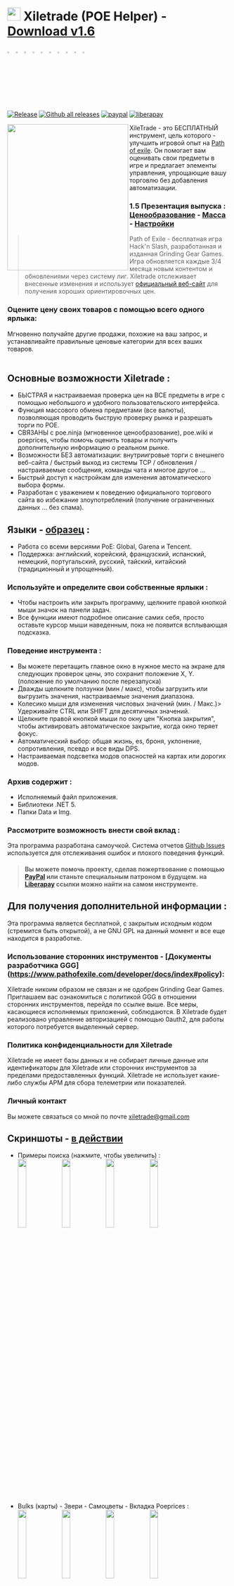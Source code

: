 # <img src="https://i.imgur.com/dhWQgtY.png" width="30" height="30"> Xiletrade (POE Helper) - [Download v1.6](https://github.com/maxensas/xiletrade/releases/download/1.6/Xiletrade_win-x64.7z)  

[<img width="3%" height="3%" src="https://user-images.githubusercontent.com/62154281/104107842-feae5080-52bf-11eb-8e8f-d8827f1f0334.png">](https://github.com/maxensas/xiletrade)
[<img width="3%" height="3%" src="https://user-images.githubusercontent.com/62154281/104107838-fd7d2380-52bf-11eb-8d47-f949fd7a3b58.png">](https://github.com/maxensas/xiletrade/blob/master/readme/README.kr.md)
[<img width="3%" height="3%" src="https://user-images.githubusercontent.com/62154281/104107835-fd7d2380-52bf-11eb-8e08-614b2610eca4.png">](https://github.com/maxensas/xiletrade/blob/master/readme/README.fr.md)
[<img width="3%" height="3%" src="https://user-images.githubusercontent.com/62154281/104107839-fe15ba00-52bf-11eb-807e-25088a595f33.png">](https://github.com/maxensas/xiletrade/blob/master/readme/README.es.md)
[<img width="3%" height="3%" src="https://user-images.githubusercontent.com/62154281/104107836-fd7d2380-52bf-11eb-8ba2-bcdc04dab8b9.png">](https://github.com/maxensas/xiletrade/blob/master/readme/README.de.md)
[<img width="3%" height="3%" src="https://user-images.githubusercontent.com/62154281/104107833-fce48d00-52bf-11eb-896a-c5671965cb51.png">](https://github.com/maxensas/xiletrade/blob/master/readme/README.pt.md)
[<img width="3%" height="3%" src="https://user-images.githubusercontent.com/62154281/104107837-fd7d2380-52bf-11eb-8df0-091c9d9cc05a.png">](https://github.com/maxensas/xiletrade/blob/master/readme/README.ru.md)
[<img width="3%" height="3%" src="https://user-images.githubusercontent.com/62154281/104107841-feae5080-52bf-11eb-8ca7-1f402cbf6e5e.png">](https://github.com/maxensas/xiletrade/blob/master/readme/README.th.md)
[<img width="3%" height="3%" src="https://user-images.githubusercontent.com/62154281/104107840-fe15ba00-52bf-11eb-939e-d98bba60877d.png">](https://github.com/maxensas/xiletrade/blob/master/readme/README.tw.md)
[<img width="3%" height="3%" src="https://user-images.githubusercontent.com/62154281/104107834-fce48d00-52bf-11eb-8902-02d5a6d457c8.png">](https://github.com/maxensas/xiletrade/blob/master/readme/README.cn.md)<br>  
[![Release](https://img.shields.io/github/release/maxensas/xiletrade.svg)](https://github.com/maxensas/xiletrade/releases/) 
[![Github all releases](https://img.shields.io/github/downloads/maxensas/xiletrade/total.svg)](https://GitHub.com/maxensas/xiletrade/releases/) [![paypal](https://img.shields.io/badge/Donate-Paypal-blue.svg)](https://www.paypal.com/donate/?hosted_button_id=48ZSB3UMNAU6J) [![liberapay](https://img.shields.io/liberapay/patrons/Xiletrade.svg?logo=liberapay)](https://ru.liberapay.com/Xiletrade/donate) 

<img align="left" width="275" height="332" src="https://user-images.githubusercontent.com/62154281/120822239-7ffbcd80-c556-11eb-8cca-35ccad71c73b.png">

XileTrade - это БЕСПЛАТНЫЙ инструмент, цель которого - улучшить игровой опыт на [Path of exile](https://ru.pathofexile.com/). Он помогает вам оценивать свои предметы в игре и предлагает элементы управления, упрощающие вашу торговлю без добавления автоматизации.
### 1.5 Презентация выпуска : [Ценообразование](https://youtu.be/4mP3uOsr8oc) - [Масса](https://youtu.be/6yuLZXTho-A) - [Настройки](https://youtu.be/libdIjrNM-8 )<br>
> Path of Exile - бесплатная игра Hack'n Slash, разработанная и изданная Grinding Gear Games. Игра обновляется каждые 3/4 месяца новым контентом и обновлениями через систему лиг.
> Xiletrade отслеживает внесенные изменения и использует [официальный веб-сайт](https://ru.pathofexile.com/trade/search/) для получения хороших ориентировочных цен.

### Оцените цену своих товаров с помощью всего одного ярлыка:
Мгновенно получайте другие продажи, похожие на ваш запрос, и устанавливайте правильные ценовые категории для всех ваших товаров.<br><br>  

## Основные возможности Xiletrade :
* БЫСТРАЯ и настраиваемая проверка цен на ВСЕ предметы в игре с помощью небольшого и удобного пользовательского интерфейса.
* Функция массового обмена предметами (все валюты), позволяющая проводить быструю проверку рынка и разрешать торги по POE.
* СВЯЗАНЫ с poe.ninja (мгновенное ценообразование), poe.wiki и poeprices, чтобы помочь оценить товары и получить дополнительную информацию о реальном рынке.
* Возможности БЕЗ автоматизации: внутриигровые торги с внешнего веб-сайта / быстрый выход из системы TCP / обновления / настраиваемые сообщения, команды чата и многое другое ...
* Быстрый доступ к настройкам для изменения автоматического выбора формы.
* Разработан с уважением к поведению официального торгового сайта во избежание злоупотреблений (получение ограниченных данных ... без спама).

## Языки - [образец](https://github.com/maxensas/xiletrade/blob/master/LANGUAGES.md) :
* Работа со всеми версиями PoE: Global, Garena и Tencent.
* Поддержка: английский, корейский, французский, испанский, немецкий, португальский, русский, тайский, китайский (традиционный и упрощенный).

### Используйте и определите свои собственные ярлыки :
* Чтобы настроить или закрыть программу, щелкните правой кнопкой мыши значок на панели задач.
* Все функции имеют подробное описание самих себя, просто оставьте курсор мыши наведенным, пока не появится всплывающая подсказка.

### Поведение инструмента :
* Вы можете перетащить главное окно в нужное место на экране для следующих проверок цены, это сохранит положение X, Y. (положение по умолчанию после перезапуска)
* Дважды щелкните ползунки (мин / макс), чтобы загрузить или выгрузить значения, настраиваемые значения диапазона.
* Колесико мыши для изменения числовых значений (мин. / Макс.)> Удерживайте CTRL или SHIFT для десятичных значений.
* Щелкните правой кнопкой мыши по окну цен "Кнопка закрытия", чтобы активировать автоматическое закрытие, когда окно теряет фокус.
* Автоматический выбор: общая жизнь, es, броня, уклонение, сопротивления, псевдо и все виды DPS.
* Настраиваемая подсветка модов опасностей на картах или дорогих модов.

### Архив содержит :
* Исполняемый файл приложения.
* Библиотеки .NET 5.
* Папки Data и Img.

### Рассмотрите возможность внести свой вклад :
Эта программа разработана самоучкой. Система отчетов [Github Issues](https://github.com/maxensas/xiletrade/issues) используется для отслеживания ошибок и плохого поведения функций.
> #### Вы можете помочь проекту, сделав пожертвование с помощью [PayPal](https://www.paypal.com/donate/?hosted_button_id=48ZSB3UMNAU6J) или станьте специальным патроном в будущем. на [Liberapay](https://ru.liberapay.com/Xiletrade/) ссылки можно найти на самом инструменте.

## Для получения дополнительной информации :
Эта программа является бесплатной, с закрытым исходным кодом (стремится быть открытой), а не GNU GPL на данный момент и все еще находится в разработке.

### Использование сторонних инструментов - [Документы разработчика GGG] (https://www.pathofexile.com/developer/docs/index#policy):
Xiletrade никоим образом не связан и не одобрен Grinding Gear Games. <br>
Приглашаем вас ознакомиться с политикой GGG в отношении сторонних инструментов, перейдя по ссылке выше. Все меры, касающиеся исполняемых приложений, соблюдаются. В Xiletrade будет реализовано управление авторизацией с помощью 0auth2, для работы которого потребуется выделенный сервер. <br> 

### Политика конфиденциальности для Xiletrade
Xiletrade не имеет базы данных и не собирает личные данные или идентификаторы для Xiletrade или сторонних инструментов за пределами предоставленных функций.
Xiletrade не использует какие-либо службы APM для сбора телеметрии или показателей.

### Личный контакт
Вы можете связаться со мной по почте xiletrade@gmail.com

## Скриншоты - [в действии](https://github.com/maxensas/xiletrade/blob/master/SCREENSHOTS.md)
* Примеры поиска (нажмите, чтобы увеличить) :  
<img src="https://user-images.githubusercontent.com/62154281/104071582-bfbdc380-5209-11eb-8702-e0488e2deb29.png" width="20%" height="20%"> <img src="https://user-images.githubusercontent.com/62154281/104071669-e8de5400-5209-11eb-8b78-b11148e33ce1.png" width="20%" height="20%"> <img src="https://user-images.githubusercontent.com/62154281/104071722-06132280-520a-11eb-94cf-6dc8a7fc357f.png" width="20%" height="20%"> <img src="https://user-images.githubusercontent.com/62154281/104071773-22af5a80-520a-11eb-8f64-2d44d4267db0.png" width="20%" height="20%">
* Bulks (карты) - Звери - Самоцветы - Вкладка Poeprices :  
<img src="https://user-images.githubusercontent.com/62154281/104072417-79696400-520b-11eb-884b-4c2ab9687aa1.png" width="20%" height="20%"> <img src="https://user-images.githubusercontent.com/62154281/104072476-9b62e680-520b-11eb-834b-e8ca43e32f3c.png" width="20%" height="20%" align="top"> <img src="https://user-images.githubusercontent.com/62154281/104072512-addd2000-520b-11eb-878c-a9022ab55f26.png" width="20%" height="20%" align="top"> <img src="https://user-images.githubusercontent.com/62154281/104073427-f39ae800-520d-11eb-9266-24a44f6e9708.png" width="20%" height="20%" align="top">
* Настройки Xiletrade :  
<img src="https://user-images.githubusercontent.com/62154281/104072131-d6b0e580-520a-11eb-97fe-6b917e9d5bb6.png" width="20%" height="20%"> <img src="https://user-images.githubusercontent.com/62154281/104072169-f7793b00-520a-11eb-8417-02b2d4185463.png" width="20%" height="20%"> <img src="https://user-images.githubusercontent.com/62154281/104072213-0e1f9200-520b-11eb-8c13-bab34c9a807a.png" width="20%" height="20%"> 
* Системный трей :  
     <img src="https://user-images.githubusercontent.com/62154281/104071973-7c178980-520a-11eb-8669-0527c3925b9e.png" width="30%" height="30%">
